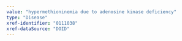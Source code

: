 ```yaml
---
value: "hypermethioninemia due to adenosine kinase deficiency"
type: "Disease"
xref-identifier: "0111038"
xref-dataSource: "DOID"
---
```

